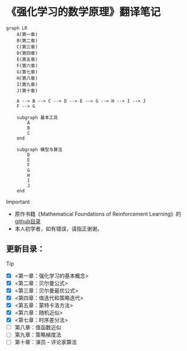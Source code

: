 # 《强化学习的数学原理》翻译笔记

```mermaid
graph LR
    A(第一章)
    B(第二章)
    C(第三章)
    D(第四章)
    E(第五章)
    F(第六章)
    G(第七章)
    H(第八章)
    I(第九章)
    J(第十章)

    A --> B --> C --> D --> E --> G --> H --> I --> J
    F --> G

    subgraph 基本工具
        A
        B
        C
    end

    subgraph 模型与算法
        D
        E
        F
        G
        H
        I
        J
    end

```


> [!IMPORTANT]
> - 原作书籍《Mathematical Foundations of Reinforcement Learning》的 [github目录](https://github.com/MathFoundationRL/Book-Mathmatical-Foundation-of-Reinforcement-Learning)
> - 本人初学者，如有错误，请指正谢谢。

## 更新目录：

> [!TIP]
> - [x]   <第一章：强化学习的基本概念>
> - [x]   <第二章：贝尔曼公式>
> - [x]   <第三章：贝尔曼最优公式>
> - [x]   <第四章：值迭代和策略迭代>
> - [x]   <第五章：蒙特卡洛方法>
> - [x]   <第六章：随机近似>
> - [x]   <第七章：时序差分法>
> - [ ]   第八章：值函数近似
> - [ ]   第九章：策略梯度法
> - [ ]   第十章：演员 - 评论家算法

